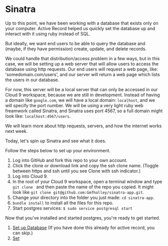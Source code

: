 # Sinatra

Up to this point, we have been working with a database that exists only on your computer.  Active Record helped us quickly set the database up and interact with it using ruby instead of SQL.

But ideally, we want end users to be able to query the database and (maybe, if they have permission) create, update, and delete records.

We could handle that distribution/access problem in a few ways, but in this case, we will be setting up a web server that will allow users to access the database using http requests.  Our end users will request a web page, like: 'somedomain.com/users', and our server will return a web page which lists the users in our database.

For now, this server will be a local server that can only be accessed in our Cloud 9 workspace, because we are still in development.  Instead of having a domain like `google.com`, we will have a local domain: `localhost`, and we will specify the port number.  We will be using a very light ruby web freamwork called Sinatra, and Sinatra uses port 4567, so a full domain might look like: `localhost:4567/users`.

We will learn more about http requests, servers, and how the internet works next week.  

Today, let's spin up Sinatra and see what it does.

Follow the steps below to set up your environment.

1. Log into GitHub and fork this repo to your own account. 
1. Click the clone or download link and copy the ssh clone name.  (Toggle between https and ssh until you see Clone with ssh indicator.)
1. Log into Cloud 9.  
1. In the root of your Cloud 9 workspace, open a terminal window and type `git clone ` and then paste the name of the repo you copied.  It might look like `git clone git@github.com:Gmfholley/sinatra-app.git`.
1. Change your directory into the folder you just made: `cd sinatra-app`.
1. `bundle install` to install all the files for this repo.  
1. Start postgres services: `$ sudo service postgresql start`

Now that you've installed and started postgres, you're ready to get started.


1. [Set up Database](./set_up.md) (If you have done this already for active record, you can skip.)
1. [Set](./handling_errors.md)